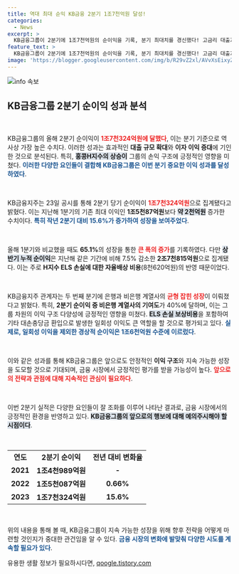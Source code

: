 ```yaml
---
title: 역대 최대 순익 KB금융 2분기 1조7천억원 달성!
categories:
  - News
excerpt: >
  KB금융그룹이 2분기에 1조7천억원의 순이익을 기록, 분기 최대치를 경신했다! 고금리 대출과 ELS 손실 배상 비용 환입 덕분에 성장한 실적이 이목을 끌고 있다. 궁금한 이야기, 지금 확인해보세요!
feature_text: >
  KB금융그룹이 2분기에 1조7천억원의 순이익을 기록, 분기 최대치를 경신했다! 고금리 대출과 ELS 손실 배상 비용 환입 덕분에 성장한 실적이 이목을 끌고 있다. 궁금한 이야기, 지금 확인해보세요!
image: 'https://blogger.googleusercontent.com/img/b/R29vZ2xl/AVvXsEixyZcFfHzMRdzZMjFBmAUKJYCLCGyLL1o632UiGVXcaFdKo_bkvkuCioo0uUKlGfBVcT3P84aROyZIXSBEx3Aw5nCQ3pTgDom1WDC4m8eifvWiAmWEEVb4x6G_l8C0QH225ldMjyaFvpxGEBGNO37VmDTDMHGhJPq73UglMfDca1-0aw/s1600/blogspot.png'
---
```


<p><img src="https://blogger.googleusercontent.com/img/b/R29vZ2xl/AVvXsEixyZcFfHzMRdzZMjFBmAUKJYCLCGyLL1o632UiGVXcaFdKo_bkvkuCioo0uUKlGfBVcT3P84aROyZIXSBEx3Aw5nCQ3pTgDom1WDC4m8eifvWiAmWEEVb4x6G_l8C0QH225ldMjyaFvpxGEBGNO37VmDTDMHGhJPq73UglMfDca1-0aw/s1600/blogspot.png" alt="info 속보" /></p>

<h2 data-ke-size="size26">KB금융그룹 2분기 순이익 성과 분석</h2>

<p data-ke-size="size16">&nbsp;</p>

<p>KB금융그룹의 올해 2분기 순이익이 <b><span style="color: #ee2323;">1조7천324억원에 달했다</span></b>, 이는 분기 기준으로 역사상 가장 높은 수치다. 이러한 성과는 효과적인 <b>대출 규모 확대</b>와 <b>이자 이익 증대</b>에 기인한 것으로 분석된다. 특히, <b><span style="background-color: #21538527;">홍콩H지수의 상승이</span></b> 그룹의 손익 구조에 긍정적인 영향을 미쳤다. <b><span style="color: #1a5490;">이러한 다양한 요인들이 결합해 KB금융그룹은 이번 분기 중요한 이익 성과를 달성하였다</span></b>.</p>

<p data-ke-size="size16">&nbsp;</p>

<p>KB금융지주는 23일 공시를 통해 2분기 당기 순이익이 <b><span style="color: #ee2323;">1조7천324억원</span></b>으로 집계됐다고 밝혔다. 이는 지난해 1분기의 기존 최대 이익인 <b>1조5천87억원</b>보다 <b><span style="background-color: #21538527;">약 2천억원</span></b> 증가한 수치이다. <b><span style="color: #1a5490;">특히 작년 2분기 대비 15.6%가 증가하여 성장을 보여주었다</span></b>. </p>

<p data-ke-size="size16">&nbsp;</p>

<p>올해 1분기와 비교했을 때도 <b>65.1%</b>의 성장을 통한 <b><span style="color: #ee2323;">큰 폭의 증가</span></b>를 기록하였다. 다만 <b><span style="background-color: #21538527;">상반기 누적 순이익</span></b>은 지난해 같은 기간에 비해 7.5% 감소한 <b>2조7천815억원</b>으로 집계됐다. 이는 주로 <b>H지수 ELS 손실에 대한 자율배상 비용</b>(8천620억원)의 반영 때문이었다. </p>

<p data-ke-size="size16">&nbsp;</p>

<p>KB금융지주 관계자는 두 번째 분기에 은행과 비은행 계열사의 <b><span style="color: #ee2323;">균형 잡힌 성장</span></b>이 이뤄졌다고 밝혔다. 특히, <b>2분기 순이익 중 비은행 계열사의 기여도</b>가 40%에 달하며, 이는 그룹 차원의 이익 구조 다양성에 긍정적인 영향을 미쳤다. <b><span style="background-color: #21538527;">ELS 손실 보상비용</span></b>을 포함하여 기타 대손충당금 환입으로 발생한 일회성 이익도 큰 역할을 할 것으로 평가되고 있다. <b><span style="color: #1a5490;">실제로, 일회성 이익을 제외한 경상적 순이익은 1조6천억원 수준에 이르렀다</span></b>.</p>

<p data-ke-size="size16">&nbsp;</p>

<p>이와 같은 성과를 통해 KB금융그룹은 앞으로도 안정적인 <b>이익 구조</b>와 지속 가능한 성장을 도모할 것으로 기대되며, 금융 시장에서 긍정적인 평가를 받을 가능성이 높다. <b><span style="color: #ee2323;">앞으로의 전략과 관점에 대해 지속적인 관심이 필요하다</span></b>. </p>

<p data-ke-size="size16">&nbsp;</p>

<p>이번 2분기 실적은 다양한 요인들이 잘 조화를 이루어 나타난 결과로, 금융 시장에서의 긍정적인 환경을 반영하고 있다. <b><span style="background-color: #21538527;">KB금융그룹의 앞으로의 행보에 대해 예의주시해야 할 시점이다</span></b>. </p>

<p data-ke-size="size16">&nbsp;</p> 

<table style="width: 100%; border-collapse: collapse;">
  <tr>
    <td style="text-align: center; height: 17px;"><b>연도</b></td>
    <td style="text-align: center; height: 17px;"><b>2분기 순이익</b></td>
    <td style="text-align: center; height: 17px;"><b>전년 대비 변화율</b></td>
  </tr>
  <tr>
    <td style="text-align: center; height: 17px;"><b>2021</b></td>
    <td style="text-align: center; height: 17px;"><b>1조4천989억원</b></td>
    <td style="text-align: center; height: 17px;"><b>-</b></td>
  </tr>
  <tr>
    <td style="text-align: center; height: 17px;"><b>2022</b></td>
    <td style="text-align: center; height: 17px;"><b>1조5천087억원</b></td>
    <td style="text-align: center; height: 17px;"><b>0.66%</b></td>
  </tr>
  <tr>
    <td style="text-align: center; height: 17px;"><b>2023</b></td>
    <td style="text-align: center; height: 17px;"><b>1조7천324억원</b></td>
    <td style="text-align: center; height: 17px;"><b>15.6%</b></td>
  </tr>
</table>

<p data-ke-size="size16">&nbsp;</p>

<p>위의 내용을 통해 볼 때, KB금융그룹이 지속 가능한 성장을 위해 향후 전략을 어떻게 마련할 것인지가 중대한 관건임을 알 수 있다. <b><span style="color: #1a5490;">금융 시장의 변화에 발맞춰 다양한 시도를 계속할 필요가 있다</span></b>.</p>
유용한 생활 정보가 필요하시다면, <a href="https://qoogle.tistory.com" rel="dofollow">qoogle.tistory.com</a>


